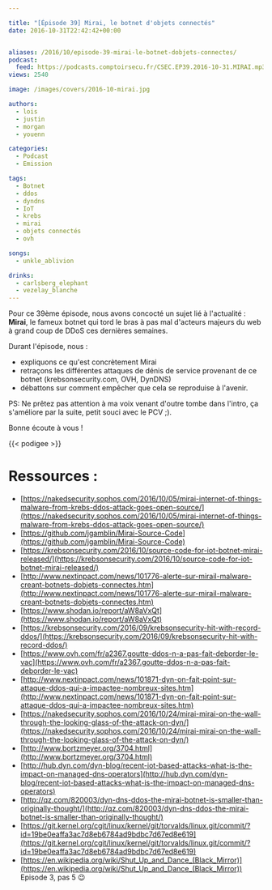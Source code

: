 ```yaml
---

title: "[Épisode 39] Mirai, le botnet d'objets connectés"
date: 2016-10-31T22:42:42+00:00


aliases: /2016/10/episode-39-mirai-le-botnet-dobjets-connectes/
podcast:
  feed: https://podcasts.comptoirsecu.fr/CSEC.EP39.2016-10-31.MIRAI.mp3
views: 2540

image: /images/covers/2016-10-mirai.jpg

authors:
  - lois
  - justin
  - morgan
  - youenn

categories:
  - Podcast
  - Emission

tags:
  - Botnet
  - ddos
  - dyndns
  - IoT
  - krebs
  - mirai
  - objets connectés
  - ovh

songs:
  - unkle_ablivion

drinks:
  - carlsberg_elephant
  - vezelay_blanche
---
```

Pour ce 39ème épisode, nous avons concocté un sujet lié à l'actualité : **Mirai**, le fameux botnet qui tord le bras à pas mal d'acteurs majeurs du web à grand coup de DDoS ces dernières semaines.

Durant l'épisode, nous :

  * expliquons ce qu'est concrètement Mirai
  * retraçons les différentes attaques de dénis de service provenant de ce botnet (krebsonsecurity.com, OVH, DynDNS)
  * débattons sur comment empêcher que cela se reproduise à l'avenir.

PS: Ne prêtez pas attention à ma voix venant d'outre tombe dans l'intro, ça s'améliore par la suite, petit souci avec le PCV ;).

Bonne écoute à vous !

{{< podigee >}}

# Ressources :

  * [https://nakedsecurity.sophos.com/2016/10/05/mirai-internet-of-things-malware-from-krebs-ddos-attack-goes-open-source/](https://nakedsecurity.sophos.com/2016/10/05/mirai-internet-of-things-malware-from-krebs-ddos-attack-goes-open-source/)
  * [https://github.com/jgamblin/Mirai-Source-Code](https://github.com/jgamblin/Mirai-Source-Code)
  * [https://krebsonsecurity.com/2016/10/source-code-for-iot-botnet-mirai-released/](https://krebsonsecurity.com/2016/10/source-code-for-iot-botnet-mirai-released/)
  * [http://www.nextinpact.com/news/101776-alerte-sur-mirail-malware-creant-botnets-dobjets-connectes.htm](http://www.nextinpact.com/news/101776-alerte-sur-mirail-malware-creant-botnets-dobjets-connectes.htm)
  * [https://www.shodan.io/report/aW8aVxQt](https://www.shodan.io/report/aW8aVxQt)
  * [https://krebsonsecurity.com/2016/09/krebsonsecurity-hit-with-record-ddos/](https://krebsonsecurity.com/2016/09/krebsonsecurity-hit-with-record-ddos/)
  * [https://www.ovh.com/fr/a2367.goutte-ddos-n-a-pas-fait-deborder-le-vac](https://www.ovh.com/fr/a2367.goutte-ddos-n-a-pas-fait-deborder-le-vac)
  * [http://www.nextinpact.com/news/101871-dyn-on-fait-point-sur-attaque-ddos-qui-a-impactee-nombreux-sites.htm](http://www.nextinpact.com/news/101871-dyn-on-fait-point-sur-attaque-ddos-qui-a-impactee-nombreux-sites.htm)
  * [https://nakedsecurity.sophos.com/2016/10/24/mirai-mirai-on-the-wall-through-the-looking-glass-of-the-attack-on-dyn/](https://nakedsecurity.sophos.com/2016/10/24/mirai-mirai-on-the-wall-through-the-looking-glass-of-the-attack-on-dyn/)
  * [http://www.bortzmeyer.org/3704.html](http://www.bortzmeyer.org/3704.html)
  * [http://hub.dyn.com/dyn-blog/recent-iot-based-attacks-what-is-the-impact-on-managed-dns-operators](http://hub.dyn.com/dyn-blog/recent-iot-based-attacks-what-is-the-impact-on-managed-dns-operators)
  * [http://qz.com/820003/dyn-dns-ddos-the-mirai-botnet-is-smaller-than-originally-thought/](http://qz.com/820003/dyn-dns-ddos-the-mirai-botnet-is-smaller-than-originally-thought/)
  * [https://git.kernel.org/cgit/linux/kernel/git/torvalds/linux.git/commit/?id=19be0eaffa3ac7d8eb6784ad9bdbc7d67ed8e619](https://git.kernel.org/cgit/linux/kernel/git/torvalds/linux.git/commit/?id=19be0eaffa3ac7d8eb6784ad9bdbc7d67ed8e619)
  * [https://en.wikipedia.org/wiki/Shut_Up_and_Dance_(Black_Mirror)](https://en.wikipedia.org/wiki/Shut_Up_and_Dance_(Black_Mirror)) Episode 3, pas 5 😉
